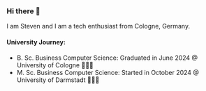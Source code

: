 
### Hi there 👋

I am Steven and I am a tech enthusiast from Cologne, Germany. 

#### University Journey: 
- B. Sc. Business Computer Science: Graduated in June 2024 @ University of Cologne 👨🏻‍🎓
- M. Sc. Business Computer Science: Started in October 2024 @ University of Darmstadt 👨🏻‍🎓

<!--
- 🔭 I’m currently working on ...
- 🌱 I’m currently learning ...
- 👯 I’m looking to collaborate on ...
- 🤔 I’m looking for help with ...
- 💬 Ask me about ...
- 📫 How to reach me: ...
- 😄 Pronouns: ...
- ⚡ Fun fact: ...
-->
